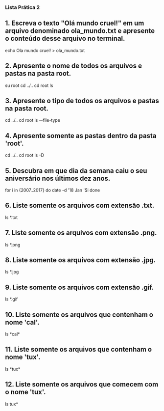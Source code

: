 ### Lista Prática 2


## 1. Escreva o texto "Olá mundo cruel!" em um arquivo denominado ola_mundo.txt e apresente o conteúdo desse arquivo no terminal.    
echo Ola mundo cruel! > ola_mundo.txt 

## 2. Apresente o nome de todos os arquivos e pastas na pasta root.   
su root
cd ../.. 
cd root
ls

## 3. Apresente o tipo de todos os arquivos e pastas na pasta root.   
cd ../..
cd root
ls --file-type

## 4. Apresente somente as pastas dentro da pasta 'root'.  
cd ../..
cd root
ls -D

## 5. Descubra em que dia da semana caiu o seu aniversário nos últimos dez anos.  
for i in {2007..2017}
do date -d '18 Jan '$i
done

## 6. Liste somente os arquivos com extensão .txt.  
ls *.txt

## 7. Liste somente os arquivos com extensão .png.  
ls *.png

## 8. Liste somente os arquivos com extensão .jpg.  
ls *.jpg

## 9. Liste somente os arquivos com extensão .gif.  
ls *.gif

## 10. Liste somente os arquivos que contenham o nome 'cal'.  
ls \*cal*

## 11. Liste somente os arquivos que contenham o nome 'tux'.  
ls \*tux*

## 12. Liste somente os arquivos que comecem com o nome 'tux'.  
ls tux*
